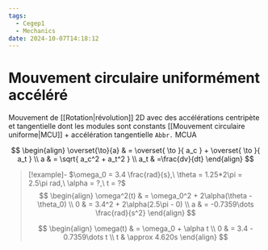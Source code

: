 ```yaml
---
tags:
  - Cegep1
  - Mechanics
date: 2024-10-07T14:18:12
---
```


# Mouvement circulaire uniformément accéléré

Mouvement de [[Rotation|révolution]] 2D avec des accélérations centripète et tangentielle dont les modules sont constants
[[Mouvement circulaire uniforme|MCU]] + accélération tangentielle
`Abbr.` MCUA

$$
\begin{align}
\overset{\to}{a} & = \overset{ \to }{ a_c } + \overset{ \to }{ a_t } \\
a & = \sqrt{ a_c^2 + a_t^2 } \\
a_t & =\frac{dv}{dt}
\end{align}
$$

> [!example]- $\omega_0 = 3.4 \frac{rad}{s},\ \theta = 1.25*2\pi = 2.5\pi rad,\ \alpha = ?,\ t = ?$
> $$
> \begin{align}
> \omega^2(t) & = \omega_0^2 + 2\alpha(\theta - \theta_0) \\
> 0 & = 3.4^2 + 2\alpha(2.5\pi - 0) \\
> a & = -0.7359\dots \frac{rad}{s^2}
> \end{align}
> $$
> 
> $$
> \begin{align}
> \omega(t) & = \omega_0 + \alpha t \\
> 0 & = 3.4 - 0.7359\dots t \\
> t & \approx 4.620s
> \end{align}
> $$